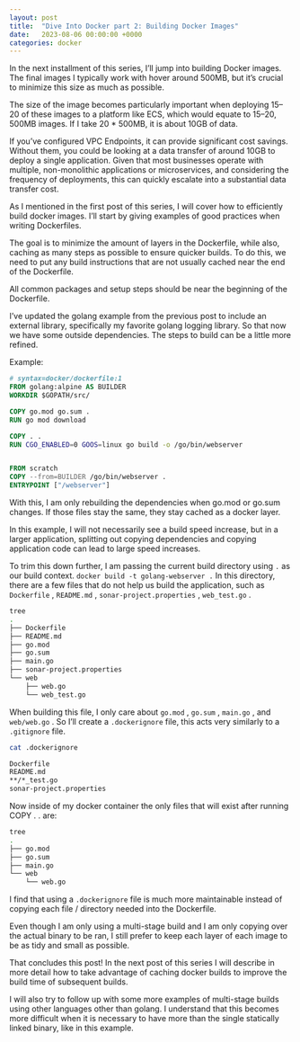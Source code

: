 ```yaml
---
layout: post
title:  "Dive Into Docker part 2: Building Docker Images"
date:   2023-08-06 00:00:00 +0000
categories: docker
---
```

In the next installment of this series, I’ll jump into building Docker images. The final images I typically work with hover around 500MB, but it’s crucial to minimize this size as much as possible.

The size of the image becomes particularly important when deploying 15–20 of these images to a platform like ECS, which would equate to 15–20, 500MB images. If I take 20 * 500MB, it is about 10GB of data.

If you’ve configured VPC Endpoints, it can provide significant cost savings. Without them, you could be looking at a data transfer of around 10GB to deploy a single application.
Given that most businesses operate with multiple, non-monolithic applications or microservices, and considering the frequency of deployments, this can quickly escalate into a substantial data transfer cost.

As I mentioned in the first post of this series, I will cover how to efficiently build docker images. I’ll start by giving examples of good practices when writing Dockerfiles.

The goal is to minimize the amount of layers in the Dockerfile, while also, caching as many steps as possible to ensure quicker builds. To do this, we need to put any build instructions that are not usually cached near the end of the Dockerfile.

All common packages and setup steps should be near the beginning of the Dockerfile.

I’ve updated the golang example from the previous post to include an external library, specifically my favorite golang logging library. So that now we have some outside dependencies. The steps to build can be a little more refined.

Example:
```Dockerfile
# syntax=docker/dockerfile:1
FROM golang:alpine AS BUILDER
WORKDIR $GOPATH/src/

COPY go.mod go.sum .
RUN go mod download

COPY . .
RUN CGO_ENABLED=0 GOOS=linux go build -o /go/bin/webserver


FROM scratch
COPY --from=BUILDER /go/bin/webserver .
ENTRYPOINT ["/webserver"]
```
With this, I am only rebuilding the dependencies when go.mod or go.sum changes. If those files stay the same, they stay cached as a docker layer.

In this example, I will not necessarily see a build speed increase, but in a larger application, splitting out copying dependencies and copying application code can lead to large speed increases.

To trim this down further, I am passing the current build directory using `.` as our build context. `docker build -t golang-webserver .` In this directory, there are a few files that do not help us build the application, such as `Dockerfile` , `README.md` , `sonar-project.properties` , `web_test.go` .
```bash
tree
.
├── Dockerfile
├── README.md
├── go.mod
├── go.sum
├── main.go
├── sonar-project.properties
└── web
    ├── web.go
    └── web_test.go
```
When building this file, I only care about `go.mod` , `go.sum` , `main.go` , and `web/web.go` . So I’ll create a `.dockerignore` file, this acts very similarly to a `.gitignore` file.

```bash
cat .dockerignore

Dockerfile
README.md
**/*_test.go
sonar-project.properties
```
Now inside of my docker container the only files that will exist after running COPY . . are:
```bash
tree
.
├── go.mod
├── go.sum
├── main.go
└── web
    └── web.go
```
I find that using a `.dockerignore` file is much more maintainable instead of copying each file / directory needed into the Dockerfile.

Even though I am only using a multi-stage build and I am only copying over the actual binary to be ran, I still prefer to keep each layer of each image to be as tidy and small as possible.

That concludes this post! In the next post of this series I will describe in more detail how to take advantage of caching docker builds to improve the build time of subsequent builds.

I will also try to follow up with some more examples of multi-stage builds using other languages other than golang. I understand that this becomes more difficult when it is necessary to have more than the single statically linked binary, like in this example.
